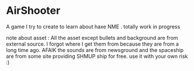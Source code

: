 AirShooter
==========

A game I try to create to learn about haxe NME . totally work in progress 

note about asset : All the asset except bullets and background are from external source.
I forgot where I get them from because they are from a long time ago. 
AFAIK the sounds are from newsground and the spaceship are from some site providing SHMUP ship for free.
use it with your own risk :)
